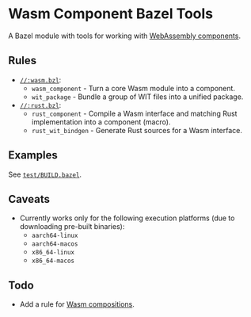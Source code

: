 # Wasm Component Bazel Tools

A Bazel module with tools
for working with [WebAssembly components](https://component-model.bytecodealliance.org/).

## Rules

- [`//:wasm.bzl`](wasm.bzl):
  * `wasm_component` - Turn a core Wasm module into a component.
  * `wit_package` - Bundle a group of WIT files into a unified package.
- [`//:rust.bzl`](rust.bzl):
  * `rust_component` - Compile a Wasm interface and matching Rust implementation
    into a component (macro).
  * `rust_wit_bindgen` - Generate Rust sources for a Wasm interface.

## Examples

See [`test/BUILD.bazel`](test/BUILD.bazel).

## Caveats

- Currently works only for the following execution platforms
  (due to downloading pre-built binaries):
  * `aarch64-linux`
  * `aarch64-macos`
  * `x86_64-linux`
  * `x86_64-macos`

## Todo

- Add a rule for [Wasm compositions](https://github.com/bytecodealliance/wac).
